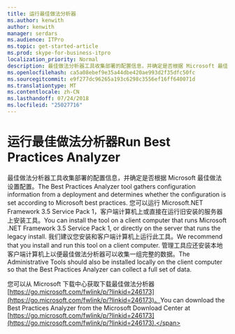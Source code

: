 ```yaml
---
title: 运行最佳做法分析器
ms.author: kenwith
author: kenwith
manager: serdars
ms.audience: ITPro
ms.topic: get-started-article
ms.prod: skype-for-business-itpro
localization_priority: Normal
description: 最佳做法分析器工具收集部署的配置信息，并确定是否根据 Microsoft 最佳做法设置配置。 您可以运行 Microsoft.NET Framework 3.5 Service Pack 1，客户端计算机上或直接在运行旧安装的服务器上安装工具。 我们建议您安装和客户端计算机上运行此工具。 管理工具应还安装本地客户端计算机上以便最佳做法分析器可以收集一组完整的数据。
ms.openlocfilehash: ca5a08ebef9e35a44dbe420ae993d2f35dfc50fc
ms.sourcegitcommit: e9f277dc96265a193c6298c3556ef16ff640071d
ms.translationtype: MT
ms.contentlocale: zh-CN
ms.lasthandoff: 07/24/2018
ms.locfileid: "25027716"
---
```

# <a name="run-best-practices-analyzer"></a><span data-ttu-id="c435a-106">运行最佳做法分析器</span><span class="sxs-lookup"><span data-stu-id="c435a-106">Run Best Practices Analyzer</span></span>

<span data-ttu-id="c435a-107">最佳做法分析器工具收集部署的配置信息，并确定是否根据 Microsoft 最佳做法设置配置。</span><span class="sxs-lookup"><span data-stu-id="c435a-107">The Best Practices Analyzer tool gathers configuration information from a deployment and determines whether the configuration is set according to Microsoft best practices.</span></span> <span data-ttu-id="c435a-108">您可以运行 Microsoft.NET Framework 3.5 Service Pack 1，客户端计算机上或直接在运行旧安装的服务器上安装工具。</span><span class="sxs-lookup"><span data-stu-id="c435a-108">You can install the tool on a client computer that runs Microsoft .NET Framework 3.5 Service Pack 1, or directly on the server that runs the legacy install.</span></span> <span data-ttu-id="c435a-109">我们建议您安装和客户端计算机上运行此工具。</span><span class="sxs-lookup"><span data-stu-id="c435a-109">We recommend that you install and run this tool on a client computer.</span></span> <span data-ttu-id="c435a-110">管理工具应还安装本地客户端计算机上以便最佳做法分析器可以收集一组完整的数据。</span><span class="sxs-lookup"><span data-stu-id="c435a-110">The Administrative Tools should also be installed locally on the client computer so that the Best Practices Analyzer can collect a full set of data.</span></span> 
  
<span data-ttu-id="c435a-111">您可以从 Microsoft 下载中心获取下载最佳做法分析器[https://go.microsoft.com/fwlink/p/?linkid=246173](https://go.microsoft.com/fwlink/p/?linkid=246173)。</span><span class="sxs-lookup"><span data-stu-id="c435a-111">You can download the Best Practices Analyzer from the Microsoft Download Center at [https://go.microsoft.com/fwlink/p/?linkid=246173](https://go.microsoft.com/fwlink/p/?linkid=246173).</span></span> 
  

